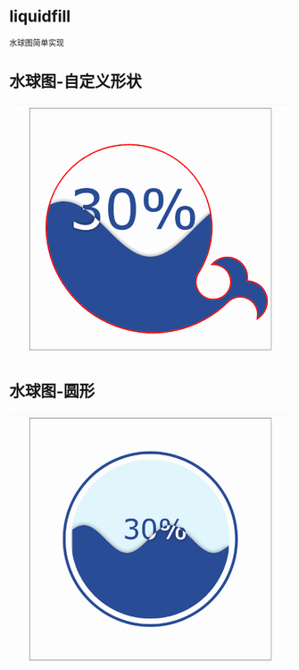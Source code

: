 # liquidfill

水球图简单实现

# 水球图-自定义形状

![image](https://github.com/DLCJianyf/liquidfill/blob/master/images/liquid-custom.gif)

# 水球图-圆形

![image](https://github.com/DLCJianyf/liquidfill/blob/master/images/liquid.gif)
